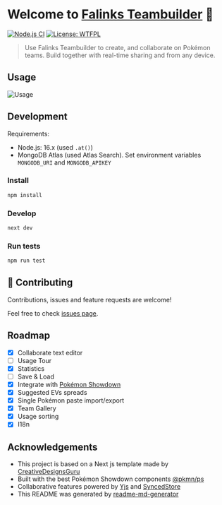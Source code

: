 # Welcome to [Falinks Teambuilder](https://falinks-teambuilder.vercel.app/) 👋

[![Node.js CI](https://github.com/txfs19260817/falinks-teambuilder/actions/workflows/node.js.yml/badge.svg)](https://github.com/txfs19260817/falinks-teambuilder/actions/workflows/node.js.yml)
[![License: WTFPL](https://img.shields.io/badge/License-WTFPL-yellow.svg)](https://github.com/txfs19260817/falinks-teambuilder/blob/main/LICENSE)

> Use Falinks Teambuilder to create, and collaborate on Pokémon teams.
> Build together with real-time sharing and from any device.

## Usage

![Usage](usage.gif?raw=true)

## Development

Requirements:

- Node.js: 16.x (used `.at()`)
- MongoDB Atlas (used Atlas Search). Set environment variables `MONGODB_URI` and `MONGODB_APIKEY`

### Install

```sh
npm install
```

### Develop

```sh
next dev
```

### Run tests

```sh
npm run test
```

## 🤝 Contributing

Contributions, issues and feature requests are welcome!

Feel free to check [issues page](https://github.com/txfs19260817/falinks-teambuilder/issues).

## Roadmap

- [X] Collaborate text editor
- [ ] Usage Tour
- [X] Statistics
- [ ] Save & Load
- [X] Integrate with [Pokémon Showdown](https://play.pokemonshowdown.com/)
- [X] Suggested EVs spreads
- [X] Single Pokémon paste import/export
- [X] Team Gallery
- [X] Usage sorting
- [X] I18n

## Acknowledgements

- This project is based on a Next js template made by [CreativeDesignsGuru](https://creativedesignsguru.com/)
- Built with the best Pokémon Showdown components [@pkmn/ps](https://github.com/pkmn/ps)
- Collaborative features powered by [Yjs](https://github.com/yjs/yjs)
  and [SyncedStore](https://github.com/yousefed/SyncedStore)
- This README was generated by [readme-md-generator](https://github.com/kefranabg/readme-md-generator)
